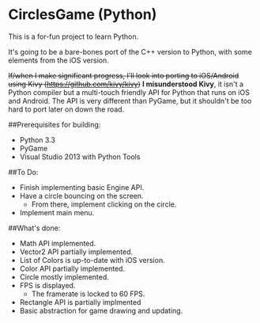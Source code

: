 CirclesGame (Python)
===========

This is a for-fun project to learn Python.

It's going to be a bare-bones port of the C++ version to Python, with some elements from the iOS version.

~~If/when I make significant progress, I'll look into porting to iOS/Android using Kivy (https://github.com/kivy/kivy)~~
**I misunderstood Kivy**, it isn't a Python compiler but a multi-touch friendly API for Python that runs on iOS and Android. The API is very different than PyGame, but it shouldn't be too hard to port later on down the road.

##Prerequisites for building:
* Python 3.3
* PyGame
* Visual Studio 2013 with Python Tools

##To Do:
* Finish implementing basic Engine API.
* Have a circle bouncing on the screen.
	* From there, implement clicking on the circle.
* Implement main menu.

##What's done:
* Math API implemented.
* Vector2 API partially implemented.
* List of Colors is up-to-date with iOS version.
* Color API partially implemented.
* Circle mostly implemented.
* FPS is displayed.
	* The framerate is locked to 60 FPS.
* Rectangle API is partially implmented
* Basic abstraction for game drawing and updating.
